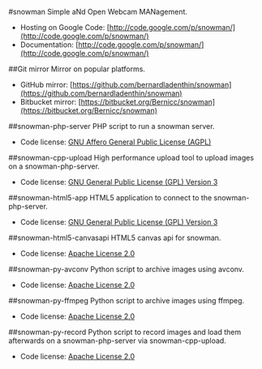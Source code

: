 #snowman
Simple aNd Open Webcam MANagement.
  * Hosting on Google Code: [http://code.google.com/p/snowman/](http://code.google.com/p/snowman/)
  * Documentation: [http://code.google.com/p/snowman/](http://code.google.com/p/snowman/)

##Git mirror
Mirror on popular platforms.
  * GitHub mirror: [https://github.com/bernardladenthin/snowman](https://github.com/bernardladenthin/snowman)
  * Bitbucket mirror: [https://bitbucket.org/Bernicc/snowman](https://bitbucket.org/Bernicc/snowman)

##snowman-php-server
PHP script to run a snowman server.
  * Code license: [GNU Affero General Public License (AGPL)](http://www.gnu.org/licenses/agpl-3.0.html)

##snowman-cpp-upload
High performance upload tool to upload images on a snowman-php-server.
  * Code license: [GNU General Public License (GPL) Version 3](http://www.gnu.org/licenses/gpl-3.0.html)

##snowman-html5-app
HTML5 application to connect to the snowman-php-server.
  * Code license: [GNU General Public License (GPL) Version 3](http://www.gnu.org/licenses/gpl-3.0.html)

##snowman-html5-canvasapi
HTML5 canvas api for snowman.
  * Code license: [Apache License 2.0](http://www.apache.org/licenses/LICENSE-2.0)

##snowman-py-avconv
Python script to archive images using avconv.
  * Code license: [Apache License 2.0](http://www.apache.org/licenses/LICENSE-2.0)

##snowman-py-ffmpeg
Python script to archive images using ffmpeg.
  * Code license: [Apache License 2.0](http://www.apache.org/licenses/LICENSE-2.0)

##snowman-py-record
Python script to record images and load them afterwards on a snowman-php-server via snowman-cpp-upload.
  * Code license: [Apache License 2.0](http://www.apache.org/licenses/LICENSE-2.0)

